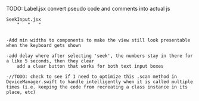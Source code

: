 TODO:
	Label.jsx
		convert pseudo code and comments into actual js

	SeekInput.jsx
		"	"	"


	-Add min widths to components to make the view still look presentable when the keyboard gets shown

	-add delay where after selecting 'seek', the numbers stay in there for a like 5 seconds, then they clear
		add a clear button that works for both text input boxes

	-//TODO: check to see if I need to optimize this .scan method in DeviceManager.swift to handle intelligently when it is called multiple times (i.e. keeping the code from recreating a class instance in its place, etc)

	